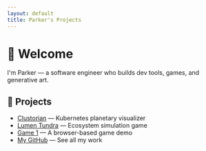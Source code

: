 ```yaml
---
layout: default
title: Parker's Projects
---
```


# 👋 Welcome

I'm Parker — a software engineer who builds dev tools, games, and generative art.

## 🧩 Projects

- [Clustorian](https://parker.github.io/clustorian) — Kubernetes planetary visualizer  
- [Lumen Tundra](https://parker.github.io/lumen-tundra) — Ecosystem simulation game  
- [Game 1](https://parker.github.io/game1) — A browser-based game demo  
- [My GitHub](https://github.com/parker) — See all my work
